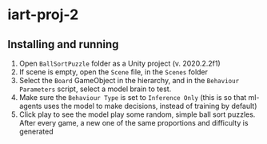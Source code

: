 # iart-proj-2

## Installing and running

1. Open `BallSortPuzzle` folder as a Unity project (v. 2020.2.2f1)
2. If scene is empty, open the `Scene` file, in the `Scenes` folder
3. Select the `Board` GameObject in the hierarchy, and in the `Behaviour Parameters` script, select a model brain to test.
4. Make sure the `Behaviour Type` is set to `Inference Only` (this is so that ml-agents uses the model to make decisions, instead of training by default)
5. Click play to see the model play some random, simple ball sort puzzles. After every game, a new one of the same proportions and difficulty is generated